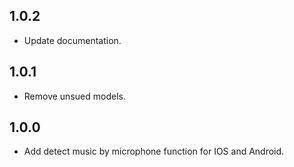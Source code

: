 ## 1.0.2

* Update documentation.

## 1.0.1

* Remove unsued models. 

## 1.0.0

* Add detect music by microphone function for IOS and Android.